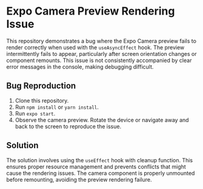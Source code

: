 # Expo Camera Preview Rendering Issue

This repository demonstrates a bug where the Expo Camera preview fails to render correctly when used with the `useAsyncEffect` hook. The preview intermittently fails to appear, particularly after screen orientation changes or component remounts.  This issue is not consistently accompanied by clear error messages in the console, making debugging difficult.

## Bug Reproduction

1. Clone this repository.
2. Run `npm install` or `yarn install`.
3. Run `expo start`.
4. Observe the camera preview.  Rotate the device or navigate away and back to the screen to reproduce the issue.

## Solution

The solution involves using the `useEffect` hook with cleanup function. This ensures proper resource management and prevents conflicts that might cause the rendering issues.  The camera component is properly unmounted before remounting, avoiding the preview rendering failure.